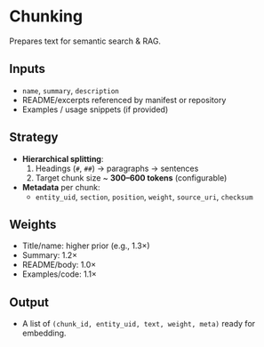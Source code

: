 # Chunking

Prepares text for semantic search & RAG.

## Inputs

- `name`, `summary`, `description`
- README/excerpts referenced by manifest or repository
- Examples / usage snippets (if provided)

## Strategy

- **Hierarchical splitting**:
  1. Headings (`#`, `##`) → paragraphs → sentences
  2. Target chunk size ~ **300–600 tokens** (configurable)
- **Metadata** per chunk:
  - `entity_uid`, `section`, `position`, `weight`, `source_uri`, `checksum`

## Weights

- Title/name: higher prior (e.g., 1.3×)
- Summary: 1.2×
- README/body: 1.0×
- Examples/code: 1.1×

## Output

- A list of `(chunk_id, entity_uid, text, weight, meta)` ready for embedding.
